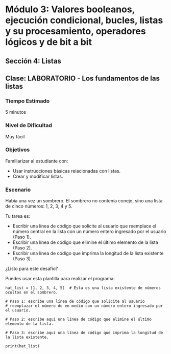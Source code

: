 # Módulo 3: Valores booleanos, ejecución condicional, bucles, listas y su procesamiento, operadores lógicos y de bit a bit
## Sección 4: Listas
## Clase: LABORATORIO - Los fundamentos de las listas

### Tiempo Estimado

5 minutos

### Nivel de Dificultad

Muy fácil

### Objetivos

Familiarizar al estudiante con:

* Usar instrucciones básicas relacionadas con listas.
* Crear y modificar listas.


### Escenario

Había una vez un sombrero. El sombrero no contenía conejo, sino una lista de cinco números: 1, 2, 3, 4 y 5.

Tu tarea es:

* Escribir una línea de código que solicite al usuario que reemplace el número central en la lista con un número entero ingresado por el usuario (Paso 1).
* Escribir una línea de código que elimine el último elemento de la lista (Paso 2).
* Escribir una línea de código que imprima la longitud de la lista existente (Paso 3).

¿Listo para este desafío?

Puedes usar esta plantilla para realizar el programa:

```
hat_list = [1, 2, 3, 4, 5]  # Esta es una lista existente de números ocultos en el sombrero.

# Paso 1: escribe una línea de código que solicite al usuario
# reemplazar el número de en medio con un número entero ingresado por el usuario.

# Paso 2: escribe aquí una línea de código que elimine el último elemento de la lista.

# Paso 3: escribe aquí una línea de código que imprima la longitud de la lista existente.

print(hat_list)
```
